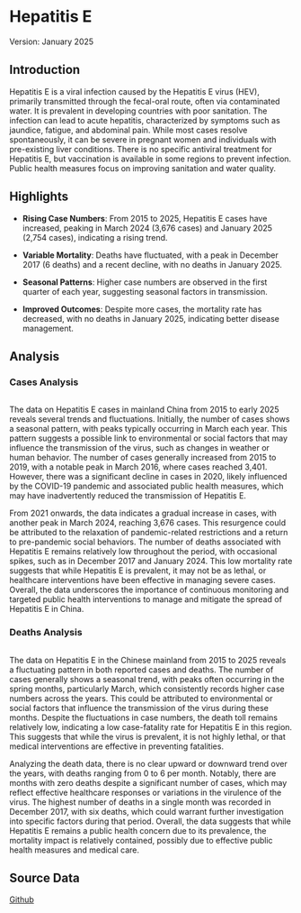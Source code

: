 # Hepatitis E

Version: January 2025

## Introduction

Hepatitis E is a viral infection caused by the Hepatitis E virus (HEV), primarily transmitted through the fecal-oral route, often via contaminated water. It is prevalent in developing countries with poor sanitation. The infection can lead to acute hepatitis, characterized by symptoms such as jaundice, fatigue, and abdominal pain. While most cases resolve spontaneously, it can be severe in pregnant women and individuals with pre-existing liver conditions. There is no specific antiviral treatment for Hepatitis E, but vaccination is available in some regions to prevent infection. Public health measures focus on improving sanitation and water quality.

## Highlights

- **Rising Case Numbers**: From 2015 to 2025, Hepatitis E cases have increased, peaking in March 2024 (3,676 cases) and January 2025 (2,754 cases), indicating a rising trend. <br/>

- **Variable Mortality**: Deaths have fluctuated, with a peak in December 2017 (6 deaths) and a recent decline, with no deaths in January 2025. <br/>

- **Seasonal Patterns**: Higher case numbers are observed in the first quarter of each year, suggesting seasonal factors in transmission. <br/>

- **Improved Outcomes**: Despite more cases, the mortality rate has decreased, with no deaths in January 2025, indicating better disease management. <br/>

## Analysis

### Cases Analysis

<div style="display: flex; width: 100%;">
<div style="width: 75%;" class="figure">
<div>                            <div id="490dd231-df20-40b7-9d02-6b07f3e30f0d" class="plotly-graph-div" style="height:100%; width:100%;"></div>            <script type="text/javascript">                                    window.PLOTLYENV=window.PLOTLYENV || {};                                    if (document.getElementById("490dd231-df20-40b7-9d02-6b07f3e30f0d")) {                    Plotly.newPlot(                        "490dd231-df20-40b7-9d02-6b07f3e30f0d",                        [{"hovertemplate":"Date: %{x}\u003cbr\u003eCases: %{y:,}","line":{"color":"rgb(23,40,105)"},"mode":"lines","name":"Hepatitis E","x":["2015-01-01T00:00:00","2015-02-01T00:00:00","2015-03-01T00:00:00","2015-04-01T00:00:00","2015-05-01T00:00:00","2015-06-01T00:00:00","2015-07-01T00:00:00","2015-08-01T00:00:00","2015-09-01T00:00:00","2015-10-01T00:00:00","2015-11-01T00:00:00","2015-12-01T00:00:00","2016-01-01T00:00:00","2016-02-01T00:00:00","2016-03-01T00:00:00","2016-04-01T00:00:00","2016-05-01T00:00:00","2016-06-01T00:00:00","2016-07-01T00:00:00","2016-08-01T00:00:00","2016-09-01T00:00:00","2016-10-01T00:00:00","2016-11-01T00:00:00","2016-12-01T00:00:00","2017-01-01T00:00:00","2017-02-01T00:00:00","2017-03-01T00:00:00","2017-04-01T00:00:00","2017-05-01T00:00:00","2017-06-01T00:00:00","2017-07-01T00:00:00","2017-08-01T00:00:00","2017-09-01T00:00:00","2017-10-01T00:00:00","2017-11-01T00:00:00","2017-12-01T00:00:00","2018-01-01T00:00:00","2018-02-01T00:00:00","2018-03-01T00:00:00","2018-04-01T00:00:00","2018-05-01T00:00:00","2018-06-01T00:00:00","2018-07-01T00:00:00","2018-08-01T00:00:00","2018-09-01T00:00:00","2018-10-01T00:00:00","2018-11-01T00:00:00","2018-12-01T00:00:00","2019-01-01T00:00:00","2019-02-01T00:00:00","2019-03-01T00:00:00","2019-04-01T00:00:00","2019-05-01T00:00:00","2019-06-01T00:00:00","2019-07-01T00:00:00","2019-08-01T00:00:00","2019-09-01T00:00:00","2019-10-01T00:00:00","2019-11-01T00:00:00","2019-12-01T00:00:00","2020-01-01T00:00:00","2020-02-01T00:00:00","2020-03-01T00:00:00","2020-04-01T00:00:00","2020-05-01T00:00:00","2020-06-01T00:00:00","2020-07-01T00:00:00","2020-08-01T00:00:00","2020-09-01T00:00:00","2020-10-01T00:00:00","2020-11-01T00:00:00","2020-12-01T00:00:00","2021-01-01T00:00:00","2021-02-01T00:00:00","2021-03-01T00:00:00","2021-04-01T00:00:00","2021-05-01T00:00:00","2021-06-01T00:00:00","2021-07-01T00:00:00","2021-08-01T00:00:00","2021-09-01T00:00:00","2021-10-01T00:00:00","2021-11-01T00:00:00","2021-12-01T00:00:00","2022-01-01T00:00:00","2022-02-01T00:00:00","2022-03-01T00:00:00","2022-04-01T00:00:00","2022-05-01T00:00:00","2022-06-01T00:00:00","2022-07-01T00:00:00","2022-08-01T00:00:00","2022-09-01T00:00:00","2022-10-01T00:00:00","2022-11-01T00:00:00","2022-12-01T00:00:00","2023-01-01T00:00:00","2023-02-01T00:00:00","2023-03-01T00:00:00","2023-04-01T00:00:00","2023-05-01T00:00:00","2023-06-01T00:00:00","2023-07-01T00:00:00","2023-08-01T00:00:00","2023-09-01T00:00:00","2023-10-01T00:00:00","2023-11-01T00:00:00","2023-12-01T00:00:00","2024-01-01T00:00:00","2024-02-01T00:00:00","2024-03-01T00:00:00","2024-04-01T00:00:00","2024-05-01T00:00:00","2024-06-01T00:00:00","2024-07-01T00:00:00","2024-08-01T00:00:00","2024-09-01T00:00:00","2024-10-01T00:00:00","2024-11-01T00:00:00","2024-12-01T00:00:00","2025-01-01T00:00:00"],"y":[2700,2284,3121,2904,2261,2026,2139,1905,1953,1970,2166,2557,2342,2363,3401,2927,2478,2263,2198,2260,2031,1884,2168,2356,2150,2588,3352,2714,2671,2567,2410,2608,2269,1927,2286,2302,2762,2291,3377,2807,2632,2294,2386,2368,2023,1896,2264,2335,2695,2280,3204,3010,2677,2346,2462,2436,2123,1943,2062,1888,1626,1045,1641,1732,1585,1708,1839,1759,1811,1506,1639,1818,1838,1849,2991,2797,2509,2266,2140,2109,2033,1846,2055,2369,2530,2443,3131,2525,2503,2411,2225,2255,1946,1683,1732,1187,1144,2207,3117,3006,2822,2529,2620,2618,2550,2543,2751,2668,2996,2869,3676,3593,3310,2738,2815,2597,2446,2312,2421,2680,2754],"type":"scatter"}],                        {"autosize":true,"margin":{"b":100,"l":0,"r":50,"t":0},"template":{"data":{"barpolar":[{"marker":{"line":{"color":"rgb(237,237,237)","width":0.5},"pattern":{"fillmode":"overlay","size":10,"solidity":0.2}},"type":"barpolar"}],"bar":[{"error_x":{"color":"rgb(51,51,51)"},"error_y":{"color":"rgb(51,51,51)"},"marker":{"line":{"color":"rgb(237,237,237)","width":0.5},"pattern":{"fillmode":"overlay","size":10,"solidity":0.2}},"type":"bar"}],"carpet":[{"aaxis":{"endlinecolor":"rgb(51,51,51)","gridcolor":"white","linecolor":"white","minorgridcolor":"white","startlinecolor":"rgb(51,51,51)"},"baxis":{"endlinecolor":"rgb(51,51,51)","gridcolor":"white","linecolor":"white","minorgridcolor":"white","startlinecolor":"rgb(51,51,51)"},"type":"carpet"}],"choropleth":[{"colorbar":{"outlinewidth":0,"tickcolor":"rgb(237,237,237)","ticklen":6,"ticks":"inside"},"type":"choropleth"}],"contourcarpet":[{"colorbar":{"outlinewidth":0,"tickcolor":"rgb(237,237,237)","ticklen":6,"ticks":"inside"},"type":"contourcarpet"}],"contour":[{"colorbar":{"outlinewidth":0,"tickcolor":"rgb(237,237,237)","ticklen":6,"ticks":"inside"},"colorscale":[[0,"rgb(20,44,66)"],[1,"rgb(90,179,244)"]],"type":"contour"}],"heatmapgl":[{"colorbar":{"outlinewidth":0,"tickcolor":"rgb(237,237,237)","ticklen":6,"ticks":"inside"},"colorscale":[[0,"rgb(20,44,66)"],[1,"rgb(90,179,244)"]],"type":"heatmapgl"}],"heatmap":[{"colorbar":{"outlinewidth":0,"tickcolor":"rgb(237,237,237)","ticklen":6,"ticks":"inside"},"colorscale":[[0,"rgb(20,44,66)"],[1,"rgb(90,179,244)"]],"type":"heatmap"}],"histogram2dcontour":[{"colorbar":{"outlinewidth":0,"tickcolor":"rgb(237,237,237)","ticklen":6,"ticks":"inside"},"colorscale":[[0,"rgb(20,44,66)"],[1,"rgb(90,179,244)"]],"type":"histogram2dcontour"}],"histogram2d":[{"colorbar":{"outlinewidth":0,"tickcolor":"rgb(237,237,237)","ticklen":6,"ticks":"inside"},"colorscale":[[0,"rgb(20,44,66)"],[1,"rgb(90,179,244)"]],"type":"histogram2d"}],"histogram":[{"marker":{"pattern":{"fillmode":"overlay","size":10,"solidity":0.2}},"type":"histogram"}],"mesh3d":[{"colorbar":{"outlinewidth":0,"tickcolor":"rgb(237,237,237)","ticklen":6,"ticks":"inside"},"type":"mesh3d"}],"parcoords":[{"line":{"colorbar":{"outlinewidth":0,"tickcolor":"rgb(237,237,237)","ticklen":6,"ticks":"inside"}},"type":"parcoords"}],"pie":[{"automargin":true,"type":"pie"}],"scatter3d":[{"line":{"colorbar":{"outlinewidth":0,"tickcolor":"rgb(237,237,237)","ticklen":6,"ticks":"inside"}},"marker":{"colorbar":{"outlinewidth":0,"tickcolor":"rgb(237,237,237)","ticklen":6,"ticks":"inside"}},"type":"scatter3d"}],"scattercarpet":[{"marker":{"colorbar":{"outlinewidth":0,"tickcolor":"rgb(237,237,237)","ticklen":6,"ticks":"inside"}},"type":"scattercarpet"}],"scattergeo":[{"marker":{"colorbar":{"outlinewidth":0,"tickcolor":"rgb(237,237,237)","ticklen":6,"ticks":"inside"}},"type":"scattergeo"}],"scattergl":[{"marker":{"colorbar":{"outlinewidth":0,"tickcolor":"rgb(237,237,237)","ticklen":6,"ticks":"inside"}},"type":"scattergl"}],"scattermapbox":[{"marker":{"colorbar":{"outlinewidth":0,"tickcolor":"rgb(237,237,237)","ticklen":6,"ticks":"inside"}},"type":"scattermapbox"}],"scatterpolargl":[{"marker":{"colorbar":{"outlinewidth":0,"tickcolor":"rgb(237,237,237)","ticklen":6,"ticks":"inside"}},"type":"scatterpolargl"}],"scatterpolar":[{"marker":{"colorbar":{"outlinewidth":0,"tickcolor":"rgb(237,237,237)","ticklen":6,"ticks":"inside"}},"type":"scatterpolar"}],"scatter":[{"fillpattern":{"fillmode":"overlay","size":10,"solidity":0.2},"type":"scatter"}],"scatterternary":[{"marker":{"colorbar":{"outlinewidth":0,"tickcolor":"rgb(237,237,237)","ticklen":6,"ticks":"inside"}},"type":"scatterternary"}],"surface":[{"colorbar":{"outlinewidth":0,"tickcolor":"rgb(237,237,237)","ticklen":6,"ticks":"inside"},"colorscale":[[0,"rgb(20,44,66)"],[1,"rgb(90,179,244)"]],"type":"surface"}],"table":[{"cells":{"fill":{"color":"rgb(237,237,237)"},"line":{"color":"white"}},"header":{"fill":{"color":"rgb(217,217,217)"},"line":{"color":"white"}},"type":"table"}]},"layout":{"annotationdefaults":{"arrowhead":0,"arrowwidth":1},"autotypenumbers":"strict","coloraxis":{"colorbar":{"outlinewidth":0,"tickcolor":"rgb(237,237,237)","ticklen":6,"ticks":"inside"}},"colorscale":{"sequential":[[0,"rgb(20,44,66)"],[1,"rgb(90,179,244)"]],"sequentialminus":[[0,"rgb(20,44,66)"],[1,"rgb(90,179,244)"]]},"colorway":["#F8766D","#A3A500","#00BF7D","#00B0F6","#E76BF3"],"font":{"color":"rgb(51,51,51)"},"geo":{"bgcolor":"white","lakecolor":"white","landcolor":"rgb(237,237,237)","showlakes":true,"showland":true,"subunitcolor":"white"},"hoverlabel":{"align":"left"},"hovermode":"closest","paper_bgcolor":"white","plot_bgcolor":"rgb(237,237,237)","polar":{"angularaxis":{"gridcolor":"white","linecolor":"white","showgrid":true,"tickcolor":"rgb(51,51,51)","ticks":"outside"},"bgcolor":"rgb(237,237,237)","radialaxis":{"gridcolor":"white","linecolor":"white","showgrid":true,"tickcolor":"rgb(51,51,51)","ticks":"outside"}},"scene":{"xaxis":{"backgroundcolor":"rgb(237,237,237)","gridcolor":"white","gridwidth":2,"linecolor":"white","showbackground":true,"showgrid":true,"tickcolor":"rgb(51,51,51)","ticks":"outside","zerolinecolor":"white"},"yaxis":{"backgroundcolor":"rgb(237,237,237)","gridcolor":"white","gridwidth":2,"linecolor":"white","showbackground":true,"showgrid":true,"tickcolor":"rgb(51,51,51)","ticks":"outside","zerolinecolor":"white"},"zaxis":{"backgroundcolor":"rgb(237,237,237)","gridcolor":"white","gridwidth":2,"linecolor":"white","showbackground":true,"showgrid":true,"tickcolor":"rgb(51,51,51)","ticks":"outside","zerolinecolor":"white"}},"shapedefaults":{"fillcolor":"black","line":{"width":0},"opacity":0.3},"ternary":{"aaxis":{"gridcolor":"white","linecolor":"white","showgrid":true,"tickcolor":"rgb(51,51,51)","ticks":"outside"},"baxis":{"gridcolor":"white","linecolor":"white","showgrid":true,"tickcolor":"rgb(51,51,51)","ticks":"outside"},"bgcolor":"rgb(237,237,237)","caxis":{"gridcolor":"white","linecolor":"white","showgrid":true,"tickcolor":"rgb(51,51,51)","ticks":"outside"}},"xaxis":{"automargin":true,"gridcolor":"white","linecolor":"white","showgrid":true,"tickcolor":"rgb(51,51,51)","ticks":"outside","title":{"standoff":15},"zerolinecolor":"white"},"yaxis":{"automargin":true,"gridcolor":"white","linecolor":"white","showgrid":true,"tickcolor":"rgb(51,51,51)","ticks":"outside","title":{"standoff":15},"zerolinecolor":"white"}}},"xaxis":{"title":{"text":"Date"}},"yaxis":{"dtick":736,"range":[0,3680],"rangemode":"tozero","tickformat":",d","title":{"text":"Cases"}}},                        {"responsive": true}                    )                };                            </script>        </div>
</div>
<div style="width: 25%;" class="figure">
<div>                            <div id="2152382f-eb46-4ab2-acce-a4e1ee383d05" class="plotly-graph-div" style="height:100%; width:100%;"></div>            <script type="text/javascript">                                    window.PLOTLYENV=window.PLOTLYENV || {};                                    if (document.getElementById("2152382f-eb46-4ab2-acce-a4e1ee383d05")) {                    Plotly.newPlot(                        "2152382f-eb46-4ab2-acce-a4e1ee383d05",                        [{"colorscale":[[0,"rgb(175,223,239)"],[1,"rgb(23,40,105)"]],"hovertemplate":"Month: %{x}\u003cbr\u003eYear: %{y}\u003cbr\u003eCases: %{z:,}","name":"Hepatitis E","x":[1,2,3,4,5,6,7,8,9,10,11,12],"y":[2015,2016,2017,2018,2019,2020,2021,2022,2023,2024,2025],"z":[[2700,2284,3121,2904,2261,2026,2139,1905,1953,1970,2166,2557],[2342,2363,3401,2927,2478,2263,2198,2260,2031,1884,2168,2356],[2150,2588,3352,2714,2671,2567,2410,2608,2269,1927,2286,2302],[2762,2291,3377,2807,2632,2294,2386,2368,2023,1896,2264,2335],[2695,2280,3204,3010,2677,2346,2462,2436,2123,1943,2062,1888],[1626,1045,1641,1732,1585,1708,1839,1759,1811,1506,1639,1818],[1838,1849,2991,2797,2509,2266,2140,2109,2033,1846,2055,2369],[2530,2443,3131,2525,2503,2411,2225,2255,1946,1683,1732,1187],[1144,2207,3117,3006,2822,2529,2620,2618,2550,2543,2751,2668],[2996,2869,3676,3593,3310,2738,2815,2597,2446,2312,2421,2680],[2754,null,null,null,null,null,null,null,null,null,null,null]],"type":"heatmap"}],                        {"margin":{"b":100,"l":0,"r":50,"t":0},"template":{"data":{"barpolar":[{"marker":{"line":{"color":"rgb(237,237,237)","width":0.5},"pattern":{"fillmode":"overlay","size":10,"solidity":0.2}},"type":"barpolar"}],"bar":[{"error_x":{"color":"rgb(51,51,51)"},"error_y":{"color":"rgb(51,51,51)"},"marker":{"line":{"color":"rgb(237,237,237)","width":0.5},"pattern":{"fillmode":"overlay","size":10,"solidity":0.2}},"type":"bar"}],"carpet":[{"aaxis":{"endlinecolor":"rgb(51,51,51)","gridcolor":"white","linecolor":"white","minorgridcolor":"white","startlinecolor":"rgb(51,51,51)"},"baxis":{"endlinecolor":"rgb(51,51,51)","gridcolor":"white","linecolor":"white","minorgridcolor":"white","startlinecolor":"rgb(51,51,51)"},"type":"carpet"}],"choropleth":[{"colorbar":{"outlinewidth":0,"tickcolor":"rgb(237,237,237)","ticklen":6,"ticks":"inside"},"type":"choropleth"}],"contourcarpet":[{"colorbar":{"outlinewidth":0,"tickcolor":"rgb(237,237,237)","ticklen":6,"ticks":"inside"},"type":"contourcarpet"}],"contour":[{"colorbar":{"outlinewidth":0,"tickcolor":"rgb(237,237,237)","ticklen":6,"ticks":"inside"},"colorscale":[[0,"rgb(20,44,66)"],[1,"rgb(90,179,244)"]],"type":"contour"}],"heatmapgl":[{"colorbar":{"outlinewidth":0,"tickcolor":"rgb(237,237,237)","ticklen":6,"ticks":"inside"},"colorscale":[[0,"rgb(20,44,66)"],[1,"rgb(90,179,244)"]],"type":"heatmapgl"}],"heatmap":[{"colorbar":{"outlinewidth":0,"tickcolor":"rgb(237,237,237)","ticklen":6,"ticks":"inside"},"colorscale":[[0,"rgb(20,44,66)"],[1,"rgb(90,179,244)"]],"type":"heatmap"}],"histogram2dcontour":[{"colorbar":{"outlinewidth":0,"tickcolor":"rgb(237,237,237)","ticklen":6,"ticks":"inside"},"colorscale":[[0,"rgb(20,44,66)"],[1,"rgb(90,179,244)"]],"type":"histogram2dcontour"}],"histogram2d":[{"colorbar":{"outlinewidth":0,"tickcolor":"rgb(237,237,237)","ticklen":6,"ticks":"inside"},"colorscale":[[0,"rgb(20,44,66)"],[1,"rgb(90,179,244)"]],"type":"histogram2d"}],"histogram":[{"marker":{"pattern":{"fillmode":"overlay","size":10,"solidity":0.2}},"type":"histogram"}],"mesh3d":[{"colorbar":{"outlinewidth":0,"tickcolor":"rgb(237,237,237)","ticklen":6,"ticks":"inside"},"type":"mesh3d"}],"parcoords":[{"line":{"colorbar":{"outlinewidth":0,"tickcolor":"rgb(237,237,237)","ticklen":6,"ticks":"inside"}},"type":"parcoords"}],"pie":[{"automargin":true,"type":"pie"}],"scatter3d":[{"line":{"colorbar":{"outlinewidth":0,"tickcolor":"rgb(237,237,237)","ticklen":6,"ticks":"inside"}},"marker":{"colorbar":{"outlinewidth":0,"tickcolor":"rgb(237,237,237)","ticklen":6,"ticks":"inside"}},"type":"scatter3d"}],"scattercarpet":[{"marker":{"colorbar":{"outlinewidth":0,"tickcolor":"rgb(237,237,237)","ticklen":6,"ticks":"inside"}},"type":"scattercarpet"}],"scattergeo":[{"marker":{"colorbar":{"outlinewidth":0,"tickcolor":"rgb(237,237,237)","ticklen":6,"ticks":"inside"}},"type":"scattergeo"}],"scattergl":[{"marker":{"colorbar":{"outlinewidth":0,"tickcolor":"rgb(237,237,237)","ticklen":6,"ticks":"inside"}},"type":"scattergl"}],"scattermapbox":[{"marker":{"colorbar":{"outlinewidth":0,"tickcolor":"rgb(237,237,237)","ticklen":6,"ticks":"inside"}},"type":"scattermapbox"}],"scatterpolargl":[{"marker":{"colorbar":{"outlinewidth":0,"tickcolor":"rgb(237,237,237)","ticklen":6,"ticks":"inside"}},"type":"scatterpolargl"}],"scatterpolar":[{"marker":{"colorbar":{"outlinewidth":0,"tickcolor":"rgb(237,237,237)","ticklen":6,"ticks":"inside"}},"type":"scatterpolar"}],"scatter":[{"fillpattern":{"fillmode":"overlay","size":10,"solidity":0.2},"type":"scatter"}],"scatterternary":[{"marker":{"colorbar":{"outlinewidth":0,"tickcolor":"rgb(237,237,237)","ticklen":6,"ticks":"inside"}},"type":"scatterternary"}],"surface":[{"colorbar":{"outlinewidth":0,"tickcolor":"rgb(237,237,237)","ticklen":6,"ticks":"inside"},"colorscale":[[0,"rgb(20,44,66)"],[1,"rgb(90,179,244)"]],"type":"surface"}],"table":[{"cells":{"fill":{"color":"rgb(237,237,237)"},"line":{"color":"white"}},"header":{"fill":{"color":"rgb(217,217,217)"},"line":{"color":"white"}},"type":"table"}]},"layout":{"annotationdefaults":{"arrowhead":0,"arrowwidth":1},"autotypenumbers":"strict","coloraxis":{"colorbar":{"outlinewidth":0,"tickcolor":"rgb(237,237,237)","ticklen":6,"ticks":"inside"}},"colorscale":{"sequential":[[0,"rgb(20,44,66)"],[1,"rgb(90,179,244)"]],"sequentialminus":[[0,"rgb(20,44,66)"],[1,"rgb(90,179,244)"]]},"colorway":["#F8766D","#A3A500","#00BF7D","#00B0F6","#E76BF3"],"font":{"color":"rgb(51,51,51)"},"geo":{"bgcolor":"white","lakecolor":"white","landcolor":"rgb(237,237,237)","showlakes":true,"showland":true,"subunitcolor":"white"},"hoverlabel":{"align":"left"},"hovermode":"closest","paper_bgcolor":"white","plot_bgcolor":"rgb(237,237,237)","polar":{"angularaxis":{"gridcolor":"white","linecolor":"white","showgrid":true,"tickcolor":"rgb(51,51,51)","ticks":"outside"},"bgcolor":"rgb(237,237,237)","radialaxis":{"gridcolor":"white","linecolor":"white","showgrid":true,"tickcolor":"rgb(51,51,51)","ticks":"outside"}},"scene":{"xaxis":{"backgroundcolor":"rgb(237,237,237)","gridcolor":"white","gridwidth":2,"linecolor":"white","showbackground":true,"showgrid":true,"tickcolor":"rgb(51,51,51)","ticks":"outside","zerolinecolor":"white"},"yaxis":{"backgroundcolor":"rgb(237,237,237)","gridcolor":"white","gridwidth":2,"linecolor":"white","showbackground":true,"showgrid":true,"tickcolor":"rgb(51,51,51)","ticks":"outside","zerolinecolor":"white"},"zaxis":{"backgroundcolor":"rgb(237,237,237)","gridcolor":"white","gridwidth":2,"linecolor":"white","showbackground":true,"showgrid":true,"tickcolor":"rgb(51,51,51)","ticks":"outside","zerolinecolor":"white"}},"shapedefaults":{"fillcolor":"black","line":{"width":0},"opacity":0.3},"ternary":{"aaxis":{"gridcolor":"white","linecolor":"white","showgrid":true,"tickcolor":"rgb(51,51,51)","ticks":"outside"},"baxis":{"gridcolor":"white","linecolor":"white","showgrid":true,"tickcolor":"rgb(51,51,51)","ticks":"outside"},"bgcolor":"rgb(237,237,237)","caxis":{"gridcolor":"white","linecolor":"white","showgrid":true,"tickcolor":"rgb(51,51,51)","ticks":"outside"}},"xaxis":{"automargin":true,"gridcolor":"white","linecolor":"white","showgrid":true,"tickcolor":"rgb(51,51,51)","ticks":"outside","title":{"standoff":15},"zerolinecolor":"white"},"yaxis":{"automargin":true,"gridcolor":"white","linecolor":"white","showgrid":true,"tickcolor":"rgb(51,51,51)","ticks":"outside","title":{"standoff":15},"zerolinecolor":"white"}}},"xaxis":{"tickmode":"linear","title":{"text":"Month"}},"yaxis":{"tickmode":"linear","title":{"text":"Year"}}},                        {"responsive": true}                    )                };                            </script>        </div>
</div>
</div>

The data on Hepatitis E cases in mainland China from 2015 to early 2025 reveals several trends and fluctuations. Initially, the number of cases shows a seasonal pattern, with peaks typically occurring in March each year. This pattern suggests a possible link to environmental or social factors that may influence the transmission of the virus, such as changes in weather or human behavior. The number of cases generally increased from 2015 to 2019, with a notable peak in March 2016, where cases reached 3,401. However, there was a significant decline in cases in 2020, likely influenced by the COVID-19 pandemic and associated public health measures, which may have inadvertently reduced the transmission of Hepatitis E.

From 2021 onwards, the data indicates a gradual increase in cases, with another peak in March 2024, reaching 3,676 cases. This resurgence could be attributed to the relaxation of pandemic-related restrictions and a return to pre-pandemic social behaviors. The number of deaths associated with Hepatitis E remains relatively low throughout the period, with occasional spikes, such as in December 2017 and January 2024. This low mortality rate suggests that while Hepatitis E is prevalent, it may not be as lethal, or healthcare interventions have been effective in managing severe cases. Overall, the data underscores the importance of continuous monitoring and targeted public health interventions to manage and mitigate the spread of Hepatitis E in China.

### Deaths Analysis

<div style="display: flex; width: 100%;">
<div style="width: 75%;" class="figure">
<div>                            <div id="656ab9e4-aa9e-4e02-aba6-463ee3fcda3e" class="plotly-graph-div" style="height:100%; width:100%;"></div>            <script type="text/javascript">                                    window.PLOTLYENV=window.PLOTLYENV || {};                                    if (document.getElementById("656ab9e4-aa9e-4e02-aba6-463ee3fcda3e")) {                    Plotly.newPlot(                        "656ab9e4-aa9e-4e02-aba6-463ee3fcda3e",                        [{"hovertemplate":"Date: %{x}\u003cbr\u003eDeaths: %{y:,}","line":{"color":"rgb(98,129,11)"},"mode":"lines","name":"Hepatitis E","x":["2015-01-01T00:00:00","2015-02-01T00:00:00","2015-03-01T00:00:00","2015-04-01T00:00:00","2015-05-01T00:00:00","2015-06-01T00:00:00","2015-07-01T00:00:00","2015-08-01T00:00:00","2015-09-01T00:00:00","2015-10-01T00:00:00","2015-11-01T00:00:00","2015-12-01T00:00:00","2016-01-01T00:00:00","2016-02-01T00:00:00","2016-03-01T00:00:00","2016-04-01T00:00:00","2016-05-01T00:00:00","2016-06-01T00:00:00","2016-07-01T00:00:00","2016-08-01T00:00:00","2016-09-01T00:00:00","2016-10-01T00:00:00","2016-11-01T00:00:00","2016-12-01T00:00:00","2017-01-01T00:00:00","2017-02-01T00:00:00","2017-03-01T00:00:00","2017-04-01T00:00:00","2017-05-01T00:00:00","2017-06-01T00:00:00","2017-07-01T00:00:00","2017-08-01T00:00:00","2017-09-01T00:00:00","2017-10-01T00:00:00","2017-11-01T00:00:00","2017-12-01T00:00:00","2018-01-01T00:00:00","2018-02-01T00:00:00","2018-03-01T00:00:00","2018-04-01T00:00:00","2018-05-01T00:00:00","2018-06-01T00:00:00","2018-07-01T00:00:00","2018-08-01T00:00:00","2018-09-01T00:00:00","2018-10-01T00:00:00","2018-11-01T00:00:00","2018-12-01T00:00:00","2019-01-01T00:00:00","2019-02-01T00:00:00","2019-03-01T00:00:00","2019-04-01T00:00:00","2019-05-01T00:00:00","2019-06-01T00:00:00","2019-07-01T00:00:00","2019-08-01T00:00:00","2019-09-01T00:00:00","2019-10-01T00:00:00","2019-11-01T00:00:00","2019-12-01T00:00:00","2020-01-01T00:00:00","2020-02-01T00:00:00","2020-03-01T00:00:00","2020-04-01T00:00:00","2020-05-01T00:00:00","2020-06-01T00:00:00","2020-07-01T00:00:00","2020-08-01T00:00:00","2020-09-01T00:00:00","2020-10-01T00:00:00","2020-11-01T00:00:00","2020-12-01T00:00:00","2021-01-01T00:00:00","2021-02-01T00:00:00","2021-03-01T00:00:00","2021-04-01T00:00:00","2021-05-01T00:00:00","2021-06-01T00:00:00","2021-07-01T00:00:00","2021-08-01T00:00:00","2021-09-01T00:00:00","2021-10-01T00:00:00","2021-11-01T00:00:00","2021-12-01T00:00:00","2022-01-01T00:00:00","2022-02-01T00:00:00","2022-03-01T00:00:00","2022-04-01T00:00:00","2022-05-01T00:00:00","2022-06-01T00:00:00","2022-07-01T00:00:00","2022-08-01T00:00:00","2022-09-01T00:00:00","2022-10-01T00:00:00","2022-11-01T00:00:00","2022-12-01T00:00:00","2023-01-01T00:00:00","2023-02-01T00:00:00","2023-03-01T00:00:00","2023-04-01T00:00:00","2023-05-01T00:00:00","2023-06-01T00:00:00","2023-07-01T00:00:00","2023-08-01T00:00:00","2023-09-01T00:00:00","2023-10-01T00:00:00","2023-11-01T00:00:00","2023-12-01T00:00:00","2024-01-01T00:00:00","2024-02-01T00:00:00","2024-03-01T00:00:00","2024-04-01T00:00:00","2024-05-01T00:00:00","2024-06-01T00:00:00","2024-07-01T00:00:00","2024-08-01T00:00:00","2024-09-01T00:00:00","2024-10-01T00:00:00","2024-11-01T00:00:00","2024-12-01T00:00:00","2025-01-01T00:00:00"],"y":[2,2,1,0,2,1,1,0,1,0,0,2,1,2,5,0,2,0,1,3,2,1,1,0,2,1,3,2,1,2,2,1,1,3,3,6,1,1,2,0,1,4,1,1,1,2,1,0,2,1,2,1,1,3,0,0,3,0,2,1,1,1,1,0,0,1,2,0,1,2,1,2,1,0,0,2,3,0,0,2,2,0,2,3,2,0,0,1,0,0,1,2,0,2,1,1,1,0,0,1,2,0,0,1,0,1,0,3,4,2,0,1,1,2,1,1,0,0,1,1,0],"type":"scatter"}],                        {"autosize":true,"margin":{"b":100,"l":0,"r":50,"t":0},"template":{"data":{"barpolar":[{"marker":{"line":{"color":"rgb(237,237,237)","width":0.5},"pattern":{"fillmode":"overlay","size":10,"solidity":0.2}},"type":"barpolar"}],"bar":[{"error_x":{"color":"rgb(51,51,51)"},"error_y":{"color":"rgb(51,51,51)"},"marker":{"line":{"color":"rgb(237,237,237)","width":0.5},"pattern":{"fillmode":"overlay","size":10,"solidity":0.2}},"type":"bar"}],"carpet":[{"aaxis":{"endlinecolor":"rgb(51,51,51)","gridcolor":"white","linecolor":"white","minorgridcolor":"white","startlinecolor":"rgb(51,51,51)"},"baxis":{"endlinecolor":"rgb(51,51,51)","gridcolor":"white","linecolor":"white","minorgridcolor":"white","startlinecolor":"rgb(51,51,51)"},"type":"carpet"}],"choropleth":[{"colorbar":{"outlinewidth":0,"tickcolor":"rgb(237,237,237)","ticklen":6,"ticks":"inside"},"type":"choropleth"}],"contourcarpet":[{"colorbar":{"outlinewidth":0,"tickcolor":"rgb(237,237,237)","ticklen":6,"ticks":"inside"},"type":"contourcarpet"}],"contour":[{"colorbar":{"outlinewidth":0,"tickcolor":"rgb(237,237,237)","ticklen":6,"ticks":"inside"},"colorscale":[[0,"rgb(20,44,66)"],[1,"rgb(90,179,244)"]],"type":"contour"}],"heatmapgl":[{"colorbar":{"outlinewidth":0,"tickcolor":"rgb(237,237,237)","ticklen":6,"ticks":"inside"},"colorscale":[[0,"rgb(20,44,66)"],[1,"rgb(90,179,244)"]],"type":"heatmapgl"}],"heatmap":[{"colorbar":{"outlinewidth":0,"tickcolor":"rgb(237,237,237)","ticklen":6,"ticks":"inside"},"colorscale":[[0,"rgb(20,44,66)"],[1,"rgb(90,179,244)"]],"type":"heatmap"}],"histogram2dcontour":[{"colorbar":{"outlinewidth":0,"tickcolor":"rgb(237,237,237)","ticklen":6,"ticks":"inside"},"colorscale":[[0,"rgb(20,44,66)"],[1,"rgb(90,179,244)"]],"type":"histogram2dcontour"}],"histogram2d":[{"colorbar":{"outlinewidth":0,"tickcolor":"rgb(237,237,237)","ticklen":6,"ticks":"inside"},"colorscale":[[0,"rgb(20,44,66)"],[1,"rgb(90,179,244)"]],"type":"histogram2d"}],"histogram":[{"marker":{"pattern":{"fillmode":"overlay","size":10,"solidity":0.2}},"type":"histogram"}],"mesh3d":[{"colorbar":{"outlinewidth":0,"tickcolor":"rgb(237,237,237)","ticklen":6,"ticks":"inside"},"type":"mesh3d"}],"parcoords":[{"line":{"colorbar":{"outlinewidth":0,"tickcolor":"rgb(237,237,237)","ticklen":6,"ticks":"inside"}},"type":"parcoords"}],"pie":[{"automargin":true,"type":"pie"}],"scatter3d":[{"line":{"colorbar":{"outlinewidth":0,"tickcolor":"rgb(237,237,237)","ticklen":6,"ticks":"inside"}},"marker":{"colorbar":{"outlinewidth":0,"tickcolor":"rgb(237,237,237)","ticklen":6,"ticks":"inside"}},"type":"scatter3d"}],"scattercarpet":[{"marker":{"colorbar":{"outlinewidth":0,"tickcolor":"rgb(237,237,237)","ticklen":6,"ticks":"inside"}},"type":"scattercarpet"}],"scattergeo":[{"marker":{"colorbar":{"outlinewidth":0,"tickcolor":"rgb(237,237,237)","ticklen":6,"ticks":"inside"}},"type":"scattergeo"}],"scattergl":[{"marker":{"colorbar":{"outlinewidth":0,"tickcolor":"rgb(237,237,237)","ticklen":6,"ticks":"inside"}},"type":"scattergl"}],"scattermapbox":[{"marker":{"colorbar":{"outlinewidth":0,"tickcolor":"rgb(237,237,237)","ticklen":6,"ticks":"inside"}},"type":"scattermapbox"}],"scatterpolargl":[{"marker":{"colorbar":{"outlinewidth":0,"tickcolor":"rgb(237,237,237)","ticklen":6,"ticks":"inside"}},"type":"scatterpolargl"}],"scatterpolar":[{"marker":{"colorbar":{"outlinewidth":0,"tickcolor":"rgb(237,237,237)","ticklen":6,"ticks":"inside"}},"type":"scatterpolar"}],"scatter":[{"fillpattern":{"fillmode":"overlay","size":10,"solidity":0.2},"type":"scatter"}],"scatterternary":[{"marker":{"colorbar":{"outlinewidth":0,"tickcolor":"rgb(237,237,237)","ticklen":6,"ticks":"inside"}},"type":"scatterternary"}],"surface":[{"colorbar":{"outlinewidth":0,"tickcolor":"rgb(237,237,237)","ticklen":6,"ticks":"inside"},"colorscale":[[0,"rgb(20,44,66)"],[1,"rgb(90,179,244)"]],"type":"surface"}],"table":[{"cells":{"fill":{"color":"rgb(237,237,237)"},"line":{"color":"white"}},"header":{"fill":{"color":"rgb(217,217,217)"},"line":{"color":"white"}},"type":"table"}]},"layout":{"annotationdefaults":{"arrowhead":0,"arrowwidth":1},"autotypenumbers":"strict","coloraxis":{"colorbar":{"outlinewidth":0,"tickcolor":"rgb(237,237,237)","ticklen":6,"ticks":"inside"}},"colorscale":{"sequential":[[0,"rgb(20,44,66)"],[1,"rgb(90,179,244)"]],"sequentialminus":[[0,"rgb(20,44,66)"],[1,"rgb(90,179,244)"]]},"colorway":["#F8766D","#A3A500","#00BF7D","#00B0F6","#E76BF3"],"font":{"color":"rgb(51,51,51)"},"geo":{"bgcolor":"white","lakecolor":"white","landcolor":"rgb(237,237,237)","showlakes":true,"showland":true,"subunitcolor":"white"},"hoverlabel":{"align":"left"},"hovermode":"closest","paper_bgcolor":"white","plot_bgcolor":"rgb(237,237,237)","polar":{"angularaxis":{"gridcolor":"white","linecolor":"white","showgrid":true,"tickcolor":"rgb(51,51,51)","ticks":"outside"},"bgcolor":"rgb(237,237,237)","radialaxis":{"gridcolor":"white","linecolor":"white","showgrid":true,"tickcolor":"rgb(51,51,51)","ticks":"outside"}},"scene":{"xaxis":{"backgroundcolor":"rgb(237,237,237)","gridcolor":"white","gridwidth":2,"linecolor":"white","showbackground":true,"showgrid":true,"tickcolor":"rgb(51,51,51)","ticks":"outside","zerolinecolor":"white"},"yaxis":{"backgroundcolor":"rgb(237,237,237)","gridcolor":"white","gridwidth":2,"linecolor":"white","showbackground":true,"showgrid":true,"tickcolor":"rgb(51,51,51)","ticks":"outside","zerolinecolor":"white"},"zaxis":{"backgroundcolor":"rgb(237,237,237)","gridcolor":"white","gridwidth":2,"linecolor":"white","showbackground":true,"showgrid":true,"tickcolor":"rgb(51,51,51)","ticks":"outside","zerolinecolor":"white"}},"shapedefaults":{"fillcolor":"black","line":{"width":0},"opacity":0.3},"ternary":{"aaxis":{"gridcolor":"white","linecolor":"white","showgrid":true,"tickcolor":"rgb(51,51,51)","ticks":"outside"},"baxis":{"gridcolor":"white","linecolor":"white","showgrid":true,"tickcolor":"rgb(51,51,51)","ticks":"outside"},"bgcolor":"rgb(237,237,237)","caxis":{"gridcolor":"white","linecolor":"white","showgrid":true,"tickcolor":"rgb(51,51,51)","ticks":"outside"}},"xaxis":{"automargin":true,"gridcolor":"white","linecolor":"white","showgrid":true,"tickcolor":"rgb(51,51,51)","ticks":"outside","title":{"standoff":15},"zerolinecolor":"white"},"yaxis":{"automargin":true,"gridcolor":"white","linecolor":"white","showgrid":true,"tickcolor":"rgb(51,51,51)","ticks":"outside","title":{"standoff":15},"zerolinecolor":"white"}}},"xaxis":{"title":{"text":"Date"}},"yaxis":{"dtick":2,"range":[0,10],"rangemode":"tozero","tickformat":",d","title":{"text":"Deaths"}}},                        {"responsive": true}                    )                };                            </script>        </div>
</div>
<div style="width: 25%;" class="figure">
<div>                            <div id="a95fdd38-579b-4674-8839-89b1b390e8ab" class="plotly-graph-div" style="height:100%; width:100%;"></div>            <script type="text/javascript">                                    window.PLOTLYENV=window.PLOTLYENV || {};                                    if (document.getElementById("a95fdd38-579b-4674-8839-89b1b390e8ab")) {                    Plotly.newPlot(                        "a95fdd38-579b-4674-8839-89b1b390e8ab",                        [{"colorscale":[[0,"rgb(236,234,8)"],[1,"rgb(98,129,11)"]],"hovertemplate":"Month: %{x}\u003cbr\u003eYear: %{y}\u003cbr\u003eDeaths: %{z:,}","name":"Hepatitis E","x":[1,2,3,4,5,6,7,8,9,10,11,12],"y":[2015,2016,2017,2018,2019,2020,2021,2022,2023,2024,2025],"z":[[2,2,1,0,2,1,1,0,1,0,0,2],[1,2,5,0,2,0,1,3,2,1,1,0],[2,1,3,2,1,2,2,1,1,3,3,6],[1,1,2,0,1,4,1,1,1,2,1,0],[2,1,2,1,1,3,0,0,3,0,2,1],[1,1,1,0,0,1,2,0,1,2,1,2],[1,0,0,2,3,0,0,2,2,0,2,3],[2,0,0,1,0,0,1,2,0,2,1,1],[1,0,0,1,2,0,0,1,0,1,0,3],[4,2,0,1,1,2,1,1,0,0,1,1],[0,null,null,null,null,null,null,null,null,null,null,null]],"type":"heatmap"}],                        {"margin":{"b":100,"l":0,"r":50,"t":0},"template":{"data":{"barpolar":[{"marker":{"line":{"color":"rgb(237,237,237)","width":0.5},"pattern":{"fillmode":"overlay","size":10,"solidity":0.2}},"type":"barpolar"}],"bar":[{"error_x":{"color":"rgb(51,51,51)"},"error_y":{"color":"rgb(51,51,51)"},"marker":{"line":{"color":"rgb(237,237,237)","width":0.5},"pattern":{"fillmode":"overlay","size":10,"solidity":0.2}},"type":"bar"}],"carpet":[{"aaxis":{"endlinecolor":"rgb(51,51,51)","gridcolor":"white","linecolor":"white","minorgridcolor":"white","startlinecolor":"rgb(51,51,51)"},"baxis":{"endlinecolor":"rgb(51,51,51)","gridcolor":"white","linecolor":"white","minorgridcolor":"white","startlinecolor":"rgb(51,51,51)"},"type":"carpet"}],"choropleth":[{"colorbar":{"outlinewidth":0,"tickcolor":"rgb(237,237,237)","ticklen":6,"ticks":"inside"},"type":"choropleth"}],"contourcarpet":[{"colorbar":{"outlinewidth":0,"tickcolor":"rgb(237,237,237)","ticklen":6,"ticks":"inside"},"type":"contourcarpet"}],"contour":[{"colorbar":{"outlinewidth":0,"tickcolor":"rgb(237,237,237)","ticklen":6,"ticks":"inside"},"colorscale":[[0,"rgb(20,44,66)"],[1,"rgb(90,179,244)"]],"type":"contour"}],"heatmapgl":[{"colorbar":{"outlinewidth":0,"tickcolor":"rgb(237,237,237)","ticklen":6,"ticks":"inside"},"colorscale":[[0,"rgb(20,44,66)"],[1,"rgb(90,179,244)"]],"type":"heatmapgl"}],"heatmap":[{"colorbar":{"outlinewidth":0,"tickcolor":"rgb(237,237,237)","ticklen":6,"ticks":"inside"},"colorscale":[[0,"rgb(20,44,66)"],[1,"rgb(90,179,244)"]],"type":"heatmap"}],"histogram2dcontour":[{"colorbar":{"outlinewidth":0,"tickcolor":"rgb(237,237,237)","ticklen":6,"ticks":"inside"},"colorscale":[[0,"rgb(20,44,66)"],[1,"rgb(90,179,244)"]],"type":"histogram2dcontour"}],"histogram2d":[{"colorbar":{"outlinewidth":0,"tickcolor":"rgb(237,237,237)","ticklen":6,"ticks":"inside"},"colorscale":[[0,"rgb(20,44,66)"],[1,"rgb(90,179,244)"]],"type":"histogram2d"}],"histogram":[{"marker":{"pattern":{"fillmode":"overlay","size":10,"solidity":0.2}},"type":"histogram"}],"mesh3d":[{"colorbar":{"outlinewidth":0,"tickcolor":"rgb(237,237,237)","ticklen":6,"ticks":"inside"},"type":"mesh3d"}],"parcoords":[{"line":{"colorbar":{"outlinewidth":0,"tickcolor":"rgb(237,237,237)","ticklen":6,"ticks":"inside"}},"type":"parcoords"}],"pie":[{"automargin":true,"type":"pie"}],"scatter3d":[{"line":{"colorbar":{"outlinewidth":0,"tickcolor":"rgb(237,237,237)","ticklen":6,"ticks":"inside"}},"marker":{"colorbar":{"outlinewidth":0,"tickcolor":"rgb(237,237,237)","ticklen":6,"ticks":"inside"}},"type":"scatter3d"}],"scattercarpet":[{"marker":{"colorbar":{"outlinewidth":0,"tickcolor":"rgb(237,237,237)","ticklen":6,"ticks":"inside"}},"type":"scattercarpet"}],"scattergeo":[{"marker":{"colorbar":{"outlinewidth":0,"tickcolor":"rgb(237,237,237)","ticklen":6,"ticks":"inside"}},"type":"scattergeo"}],"scattergl":[{"marker":{"colorbar":{"outlinewidth":0,"tickcolor":"rgb(237,237,237)","ticklen":6,"ticks":"inside"}},"type":"scattergl"}],"scattermapbox":[{"marker":{"colorbar":{"outlinewidth":0,"tickcolor":"rgb(237,237,237)","ticklen":6,"ticks":"inside"}},"type":"scattermapbox"}],"scatterpolargl":[{"marker":{"colorbar":{"outlinewidth":0,"tickcolor":"rgb(237,237,237)","ticklen":6,"ticks":"inside"}},"type":"scatterpolargl"}],"scatterpolar":[{"marker":{"colorbar":{"outlinewidth":0,"tickcolor":"rgb(237,237,237)","ticklen":6,"ticks":"inside"}},"type":"scatterpolar"}],"scatter":[{"fillpattern":{"fillmode":"overlay","size":10,"solidity":0.2},"type":"scatter"}],"scatterternary":[{"marker":{"colorbar":{"outlinewidth":0,"tickcolor":"rgb(237,237,237)","ticklen":6,"ticks":"inside"}},"type":"scatterternary"}],"surface":[{"colorbar":{"outlinewidth":0,"tickcolor":"rgb(237,237,237)","ticklen":6,"ticks":"inside"},"colorscale":[[0,"rgb(20,44,66)"],[1,"rgb(90,179,244)"]],"type":"surface"}],"table":[{"cells":{"fill":{"color":"rgb(237,237,237)"},"line":{"color":"white"}},"header":{"fill":{"color":"rgb(217,217,217)"},"line":{"color":"white"}},"type":"table"}]},"layout":{"annotationdefaults":{"arrowhead":0,"arrowwidth":1},"autotypenumbers":"strict","coloraxis":{"colorbar":{"outlinewidth":0,"tickcolor":"rgb(237,237,237)","ticklen":6,"ticks":"inside"}},"colorscale":{"sequential":[[0,"rgb(20,44,66)"],[1,"rgb(90,179,244)"]],"sequentialminus":[[0,"rgb(20,44,66)"],[1,"rgb(90,179,244)"]]},"colorway":["#F8766D","#A3A500","#00BF7D","#00B0F6","#E76BF3"],"font":{"color":"rgb(51,51,51)"},"geo":{"bgcolor":"white","lakecolor":"white","landcolor":"rgb(237,237,237)","showlakes":true,"showland":true,"subunitcolor":"white"},"hoverlabel":{"align":"left"},"hovermode":"closest","paper_bgcolor":"white","plot_bgcolor":"rgb(237,237,237)","polar":{"angularaxis":{"gridcolor":"white","linecolor":"white","showgrid":true,"tickcolor":"rgb(51,51,51)","ticks":"outside"},"bgcolor":"rgb(237,237,237)","radialaxis":{"gridcolor":"white","linecolor":"white","showgrid":true,"tickcolor":"rgb(51,51,51)","ticks":"outside"}},"scene":{"xaxis":{"backgroundcolor":"rgb(237,237,237)","gridcolor":"white","gridwidth":2,"linecolor":"white","showbackground":true,"showgrid":true,"tickcolor":"rgb(51,51,51)","ticks":"outside","zerolinecolor":"white"},"yaxis":{"backgroundcolor":"rgb(237,237,237)","gridcolor":"white","gridwidth":2,"linecolor":"white","showbackground":true,"showgrid":true,"tickcolor":"rgb(51,51,51)","ticks":"outside","zerolinecolor":"white"},"zaxis":{"backgroundcolor":"rgb(237,237,237)","gridcolor":"white","gridwidth":2,"linecolor":"white","showbackground":true,"showgrid":true,"tickcolor":"rgb(51,51,51)","ticks":"outside","zerolinecolor":"white"}},"shapedefaults":{"fillcolor":"black","line":{"width":0},"opacity":0.3},"ternary":{"aaxis":{"gridcolor":"white","linecolor":"white","showgrid":true,"tickcolor":"rgb(51,51,51)","ticks":"outside"},"baxis":{"gridcolor":"white","linecolor":"white","showgrid":true,"tickcolor":"rgb(51,51,51)","ticks":"outside"},"bgcolor":"rgb(237,237,237)","caxis":{"gridcolor":"white","linecolor":"white","showgrid":true,"tickcolor":"rgb(51,51,51)","ticks":"outside"}},"xaxis":{"automargin":true,"gridcolor":"white","linecolor":"white","showgrid":true,"tickcolor":"rgb(51,51,51)","ticks":"outside","title":{"standoff":15},"zerolinecolor":"white"},"yaxis":{"automargin":true,"gridcolor":"white","linecolor":"white","showgrid":true,"tickcolor":"rgb(51,51,51)","ticks":"outside","title":{"standoff":15},"zerolinecolor":"white"}}},"xaxis":{"tickmode":"linear","title":{"text":"Month"}},"yaxis":{"tickmode":"linear","title":{"text":"Year"}}},                        {"responsive": true}                    )                };                            </script>        </div>
</div>
</div>


The data on Hepatitis E in the Chinese mainland from 2015 to 2025 reveals a fluctuating pattern in both reported cases and deaths. The number of cases generally shows a seasonal trend, with peaks often occurring in the spring months, particularly March, which consistently records higher case numbers across the years. This could be attributed to environmental or social factors that influence the transmission of the virus during these months. Despite the fluctuations in case numbers, the death toll remains relatively low, indicating a low case-fatality rate for Hepatitis E in this region. This suggests that while the virus is prevalent, it is not highly lethal, or that medical interventions are effective in preventing fatalities.

Analyzing the death data, there is no clear upward or downward trend over the years, with deaths ranging from 0 to 6 per month. Notably, there are months with zero deaths despite a significant number of cases, which may reflect effective healthcare responses or variations in the virulence of the virus. The highest number of deaths in a single month was recorded in December 2017, with six deaths, which could warrant further investigation into specific factors during that period. Overall, the data suggests that while Hepatitis E remains a public health concern due to its prevalence, the mortality impact is relatively contained, possibly due to effective public health measures and medical care.

## Source Data

<a href=https://github.com/xmusphlkg/globalID/tree/main/Data/AllData/CN><i class="fab fa-github"></i> Github</a>